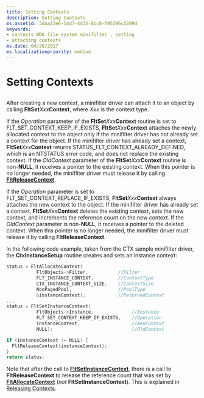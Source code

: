 ```yaml
---
title: Setting Contexts
description: Setting Contexts
ms.assetid: 3daa23e6-14d7-4d35-8bc8-695296cd289d
keywords:
- contexts WDK file system minifilter , setting
- attaching contexts
ms.date: 04/20/2017
ms.localizationpriority: medium
---
```


# Setting Contexts


## <span id="ddk_registering_the_minifilter_if"></span><span id="DDK_REGISTERING_THE_MINIFILTER_IF"></span>


After creating a new context, a minifilter driver can attach it to an object by calling **FltSet***Xxx***Context**, where *Xxx* is the context type.

If the *Operation* parameter of the **FltSet***Xxx***Context** routine is set to FLT\_SET\_CONTEXT\_KEEP\_IF\_EXISTS, **FltSet***Xxx***Context** attaches the newly allocated context to the object only if the minifilter driver has not already set a context for the object. If the minifilter driver has already set a context, **FltSet***Xxx***Context** returns STATUS\_FLT\_CONTEXT\_ALREADY\_DEFINED, which is an NTSTATUS error code, and does not replace the existing context. If the *OldContext* parameter of the **FltSet***Xxx***Context** routine is non-**NULL**, it receives a pointer to the existing context. When this pointer is no longer needed, the minifilter driver must release it by calling [**FltReleaseContext**](https://docs.microsoft.com/windows-hardware/drivers/ddi/content/fltkernel/nf-fltkernel-fltreleasecontext).

If the *Operation* parameter is set to FLT\_SET\_CONTEXT\_REPLACE\_IF\_EXISTS, **FltSet***Xxx***Context** always attaches the new context to the object. If the minifilter driver has already set a context, **FltSet***Xxx***Context** deletes the existing context, sets the new context, and increments the reference count on the new context. If the *OldContext* parameter is non-**NULL**, it receives a pointer to the deleted context. When this pointer is no longer needed, the minifilter driver must release it by calling **FltReleaseContext**.

In the following code example, taken from the CTX sample minifilter driver, the **CtxInstanceSetup** routine creates and sets an instance context:

```cpp
status = FltAllocateContext(
           FltObjects->Filter,           //Filter
           FLT_INSTANCE_CONTEXT,         //ContextType
           CTX_INSTANCE_CONTEXT_SIZE,    //ContextSize
           NonPagedPool,                 //PoolType
           &instanceContext);            //ReturnedContext
...
status = FltSetInstanceContext(
           FltObjects->Instance,              //Instance
           FLT_SET_CONTEXT_KEEP_IF_EXISTS,    //Operation
           instanceContext,                   //NewContext
           NULL);                             //OldContext

if (instanceContext != NULL) {
  FltReleaseContext(instanceContext);
}
return status;
```

Note that after the call to [**FltSetInstanceContext**](https://docs.microsoft.com/windows-hardware/drivers/ddi/content/fltkernel/nf-fltkernel-fltsetinstancecontext), there is a call to **FltReleaseContext** to release the reference count that was set by [**FltAllocateContext**](https://docs.microsoft.com/windows-hardware/drivers/ddi/content/fltkernel/nf-fltkernel-fltallocatecontext) (*not* **FltSetInstanceContext**). This is explained in [Releasing Contexts](releasing-contexts.md).

 

 




